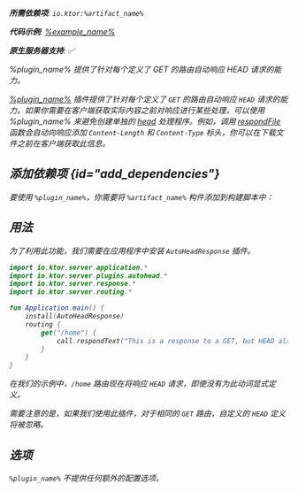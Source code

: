 [//]: # (title: AutoHeadResponse)

<var name="plugin_name" value="AutoHeadResponse"/>
<var name="artifact_name" value="ktor-server-auto-head-response"/>
<primary-label ref="server-plugin"/>

<tldr>
<p>
<b>所需依赖项</b>: <code>io.ktor:%artifact_name%</code>
</p>
<var name="example_name" value="autohead"/>
<p>
    <b>代码示例</b>:
    <a href="https://github.com/ktorio/ktor-documentation/tree/%ktor_version%/codeSnippets/snippets/%example_name%">
        %example_name%
    </a>
</p>
<p>
    <b><Links href="/ktor/server-native" summary="Ktor 支持 Kotlin/Native，允许你在没有额外运行时或虚拟机的情况下运行服务器。">原生服务器</Links>支持</b>: ✅
</p>
</tldr>

<link-summary>
%plugin_name% 提供了针对每个定义了 GET 的路由自动响应 HEAD 请求的能力。
</link-summary>

[%plugin_name%](https://api.ktor.io/ktor-server/ktor-server-plugins/ktor-server-auto-head-response/io.ktor.server.plugins.autohead/-auto-head-response.html) 插件提供了针对每个定义了 `GET` 的路由自动响应 `HEAD` 请求的能力。如果你需要在客户端获取实际内容之前对响应进行某些处理，可以使用 %plugin_name% 来避免创建单独的 [head](server-routing.md#define_route) 处理程序。例如，调用 [respondFile](server-responses.md#file) 函数会自动向响应添加 `Content-Length` 和 `Content-Type` 标头，你可以在下载文件之前在客户端获取此信息。

## 添加依赖项 {id="add_dependencies"}

<p>
    要使用 <code>%plugin_name%</code>，你需要将 <code>%artifact_name%</code> 构件添加到构建脚本中：
</p>
<Tabs group="languages">
    <TabItem title="Gradle (Kotlin)" group-key="kotlin">
        <code-block lang="Kotlin" code="            implementation(&quot;io.ktor:%artifact_name%:$ktor_version&quot;)"/>
    </TabItem>
    <TabItem title="Gradle (Groovy)" group-key="groovy">
        <code-block lang="Groovy" code="            implementation &quot;io.ktor:%artifact_name%:$ktor_version&quot;"/>
    </TabItem>
    <TabItem title="Maven" group-key="maven">
        <code-block lang="XML" code="            &lt;dependency&gt;&#10;                &lt;groupId&gt;io.ktor&lt;/groupId&gt;&#10;                &lt;artifactId&gt;%artifact_name%-jvm&lt;/artifactId&gt;&#10;                &lt;version&gt;${ktor_version}&lt;/version&gt;&#10;            &lt;/dependency&gt;"/>
    </TabItem>
</Tabs>

## 用法
为了利用此功能，我们需要在应用程序中安装 `AutoHeadResponse` 插件。

```kotlin
import io.ktor.server.application.*
import io.ktor.server.plugins.autohead.*
import io.ktor.server.response.*
import io.ktor.server.routing.*

fun Application.main() {
    install(AutoHeadResponse)
    routing {
        get("/home") {
            call.respondText("This is a response to a GET, but HEAD also works")
        }
    }
}
```

在我们的示例中，`/home` 路由现在将响应 `HEAD` 请求，即使没有为此动词显式定义。

需要注意的是，如果我们使用此插件，对于相同的 `GET` 路由，自定义的 `HEAD` 定义将被忽略。

## 选项
`%plugin_name%` 不提供任何额外的配置选项。